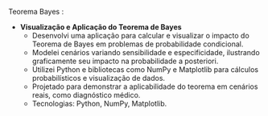 Teorema Bayes : 

- **Visualização e Aplicação do Teorema de Bayes**
  - Desenvolvi uma aplicação para calcular e visualizar o impacto do Teorema de Bayes em problemas de probabilidade condicional.
  - Modelei cenários variando sensibilidade e especificidade, ilustrando graficamente seu impacto na probabilidade a posteriori.
  - Utilizei Python e bibliotecas como NumPy e Matplotlib para cálculos probabilísticos e visualização de dados.
  - Projetado para demonstrar a aplicabilidade do teorema em cenários reais, como diagnóstico médico.
  - Tecnologias: Python, NumPy, Matplotlib.
